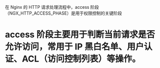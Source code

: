 在 Nginx 的 HTTP 请求处理流程中，access 阶段（NGX_HTTP_ACCESS_PHASE）是用于权限控制的关键阶段
# access 阶段主要用于判断当前请求是否允许访问，常用于 IP 黑白名单、用户认证、ACL（访问控制列表）等操作。
